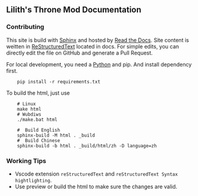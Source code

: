 ## Lilith's Throne Mod Documentation
### Contributing

This site is build with [Sphinx](https://github.com/sphinx-doc/sphinx) and hosted by [Read the Docs](https://github.com/readthedocs/readthedocs.org). Site content is weitten in [ReStructuredText](https://docutils.sourceforge.io/rst.html) located in docs. For simple edits, you can directly edit the file on GitHub and generate a Pull Request.

For local development, you need a [Python](https://www.python.org/) and pip. And install dependency first.

``` shell
	pip install -r requirements.txt
```

To build the html, just use
``` shell
	# Linux
	make html 
	# Wubdiws
	./make.bat html

	#  Build English
	sphinx-build -M html . _build
	#  Build Chinese
	sphinx-build -b html . _build/html/zh -D language=zh 
```

### Working Tips

 - Vscode extension `reStructuredText` and `reStructuredText Syntax hightlighting`.
 - Use preview or build the html to make sure the changes are valid.